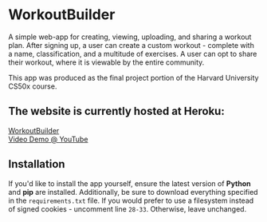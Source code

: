 # WorkoutBuilder
A simple web-app for creating, viewing, uploading, and sharing a workout plan.
After signing up, a user can create a custom workout - complete with a name, classification, and a multitude of exercises.
A user can opt to share their workout, where it is viewable by the entire community.

This app was produced as the final project portion of the Harvard University CS50x course.

## The website is currently hosted at Heroku:
[WorkoutBuilder](https://workoutbuilder-v1.herokuapp.com/)<br/>
[Video Demo @ YouTube](https://www.youtube.com/watch?v=MwXPjQjP6o8)

## Installation
If you'd like to install the app yourself, ensure the latest version of <b>Python</b> and <b>pip</b> are installed.
Additionally, be sure to download everything specified in the `requirements.txt` file.
If you would prefer to use a filesystem instead of signed cookies - uncomment line `28-33`. Otherwise, leave unchanged.
